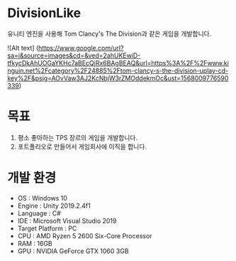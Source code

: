 # DivisionLike
유니티 엔진을 사용해 Tom Clancy's The Division과 같은 게임을 개발합니다.

![Alt text] (https://www.google.com/url?sa=i&source=images&cd=&ved=2ahUKEwiD-tfkycDkAhUOGaYKHc7aBEcQjRx6BAgBEAQ&url=https%3A%2F%2Fwww.kinguin.net%2Fcategory%2F24885%2Ftom-clancy-s-the-division-uplay-cd-key%2F&psig=AOvVaw3AJ2KcNbjW3rZMOddekmOc&ust=1568009776590339)

# 목표
1. 평소 좋아하는 TPS 장르의 게임을 개발합니다.
2. 포트폴리오로 만들어서 게임회사에 이직을 합니다.

# 개발 환경
- OS : Windows 10
- Engine : Unity 2019.2.4f1
- Language : C#
- IDE : Microsoft Visual Studio 2019
- Target Platform : PC
- CPU : AMD Ryzen 5 2600 Six-Core Processor
- RAM : 16GB
- GPU : NVIDIA GeForce GTX 1060 3GB

